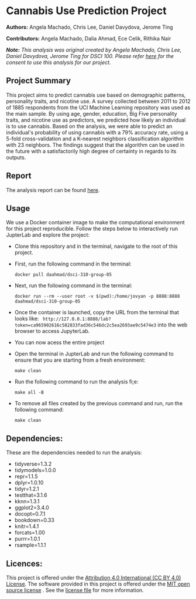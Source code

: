 # **Cannabis Use Prediction Project**
 __Authors:__ Angela Machado, Chris Lee, Daniel Davydova, Jerome Ting

__Contributors:__ Angela Machado, Dalia Ahmad, Ece Celik, Rithika Nair

___Note:__ This analysis was original created by Angela Machado, Chris Lee, Daniel Davydova, Jerome Ting for DSCI 100. Please refer [here](/consent/consent.png) for the consent to use this analysis for our project._
&nbsp;

## **Project Summary** ##
This project aims to predict cannabis use based on demographic patterns, personality traits, and nicotine use. A survey collected between 2011 to 2012 of 1885 respondents from the UCI Machine Learning repository was used as the main sample. By using age, gender, education, Big Five personality traits, and nicotine use as predictors, we predicted how likely an individual is to use cannabis. Based on the analysis, we were able to predict an individual's probability of using cannabis with a 79% accuracy rate, using a 5-fold cross-validation and a K-nearest neighbors classification algorithm with 23 neighbors. The findings suggest that the algorithm can be used in the future with a satisfactorily high degree of certainty in regards to its outputs.


## **Report** ##

The analysis report can be found [here](/doc/Cannabis_Use_Prediction_Analysis.htm).


## **Usage** ##

We use a Docker container image to make the computational environment for this project reproducible. Follow the steps below to interactively run JupterLab and explore the project:

- Clone this repository and in the terminal, navigate to the root of this project. 
- First, run the following command in the terminal:

   ```
   docker pull daahmad/dsci-310-group-05
   ```
  
- Next, run the following command in the terminal: 

   ```
   docker run --rm --user root -v $(pwd):/home/jovyan -p 8888:8888 daahmad/dsci-310-group-05
   ```

- Once the container is launched, copy the URL from the terminal that looks like: 
``` http://127.0.0.1:8888/lab?token=ca965902616c582833fad36c546dc2c5ea2693ae9c5474e3``` 
into the web browser to access JupyterLab.

- You can now acess the entire project

- Open the terminal in JupterLab and run the following command to ensure that you are starting from a fresh environment: 

  ```
  make clean
  ```
  
- Run the following command to run the analysis fi;e: 

  ```
  make all -B
  ```
  
- To remove all files created by the previous command and run, run the following command:

  ```
  make clean
  ```

## __Dependencies:__

These are the dependencies needed to run the analysis:
- tidyverse=1.3.2
- tidymodels=1.0.0 
- repr=1.1.5
- dplyr=1.0.10
- tidyr=1.2.1
- testthat=3.1.6
- kknn=1.3.1
- ggplot2=3.4.0
- docopt=0.7.1
- bookdown=0.33
- knitr=1.4.1
- forcats=1.00
- purrr=1.0.1
- rsample=1.1.1


## **Licences:** ##
This project is offered under the [Attribution 4.0 International (CC BY 4.0) License](https://creativecommons.org/licenses/by/4.0/). The software provided in this project is offered under the [MIT open source license](https://opensource.org/license/mit/) . See the [license file](/LICENSE.md) for more information.


